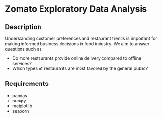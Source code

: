 # Zomato Exploratory Data Analysis

## Description
Understanding customer preferences and restaurant trends is important for making informed business decisions in food industry.
We aim to answer questions such as:
- Do more restaurants provide online delivery compared to offline services?
- Which types of restaurants are most favored by the general public?

## Requirements
- pandas
- numpy
- matplotlib
- seaborn
